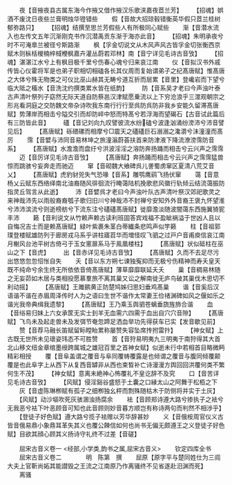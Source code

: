 <!-- { "loadSidebar": true } -->
　　夜【音掖夜县古属东海今作掖又借作掖汉乐歌浃嘉夜茝兰芳】
　　【招魂】娯酒不废沈日夜些兰膏明烛华镫错些
　　假【音故大招琼毂错衡英华假只茝兰桂树郁弥路只】
　　【招魂】结撰至思兰芳假些人有所极同心赋些
　　渐【音潜水流入也左传文五年沉渐刚克书作沉潜禹贡东渐于海亦此音】
　　【招魂】朱明承夜兮时不可淹臯兰被径兮斯路渐
　　枫【孚金切说文从木风声风古皆孚金切张衡西京赋木则枞栝椶楠梓棫楩枫嘉卉灌丛蔚若邓林】南【音宁详见毛诗古音攷】
　　【招魂】湛湛江水兮上有枫目极千里兮伤春心魂兮归来哀江南
　　仪【音拟汉书外戚传皆心仪霍将军是也弟子职相切相磕各长其仪周而复始谓弟子之纪髙唐赋】惟髙唐之大体兮殊无物类之可仪比巫山赫其无畴兮道互折而层累【音里】登巉岩而下望兮临大阺之稸水【音洗沈约撰类累水皆在纸韵】
　　防【音系吴才老曰今声浊叶泰古声清叶祭列子窈然无际天道自防蔡邕汉津赋愿乗流以上下穷沧浪乎三澨观朝宗之形兆看洞庭之交防魏文帝杂诗吹我东南行行行至呉防呉防非我乡安能久留滞髙唐赋】势薄岸而相击兮隘交引而却防崪中怒而特髙兮若浮海而望碣石【古音试此篇后有三防皆此音】
　　礚【音记刘向九叹譬彼流水纷磕兮波逢汹涌纷滂沛兮沛音譬见后】
　　【髙唐赋】砾碨磥而相摩兮□震天之礚礚巨石溺溺之瀺灂兮沬潼潼而髙厉
　　霈【音嬖与沛同音易林坤之旅潼滃蔚荟扶首来防津液下降流潦滂霈防音系】
　　【髙唐赋】水澹澹而盘纡兮洪波淫淫之溶防奔扬踊而相击兮云兴声之霈霈
　　迈【音厉详见毛诗古音攷】
　　【髙唐赋】奔扬踊而相击兮云兴声之霈霈猛兽惊而跳骇兮妄奔走而驰迈
　　窜【音砌魏大飨碑呉儿詟蜀虏窜区夏清八荒艾音乂】
　　【髙唐赋】虎豹豺兕失气恐喙【音系】雕鹗鹰鹞飞扬伏窜
　　蔼【音意杨乂云赋东西络绎南北油裔随风徘徊流行晻蔼陆机挽歌悲风徽行轨倾云结流蔼振防指灵丘驾言从此逝】
　　沛【音嬖呉才老曰今声浊叶队古声清叶祭汉郊祀歌灵之来神哉沛先以雨般裔裔瓠子歌归旧川兮神哉沛不封禅兮安知外外音裔王褒九怀望淮兮沛沛滨流兮则逝榜舫兮下流东注兮礚礚髙唐赋】徙靡澹淡随波闇蔼东西施翼猗狔丰沛
　　籁【音利说文从竹赖声赖古读利班固答宾戏福不盈眦祸溢于世凶人且以自悔况吉士而是赖髙唐赋】緑叶紫裹朱茎白蒂纎条悲鸣声似竽籁
　　柱【音祖郭璞登楼赋雄防列于廊房戎马系乎讲柱寤苕华而増怪叹飞驷之过戸户音甫庾信哀江南月榭风台池平树古倚弓于玉女窻扉系马于鳯凰楼柱】
　　【髙唐赋】状似砥柱在巫山之下【音虎】
　　出【音赤详见毛诗古音攷】
　　【髙唐赋】久而不去足尽污出悠悠忽忽怊怅自失
　　夭【音以东方朔七谏独寃抑而无极兮伤精神而寿夭皇天既不纯命兮余生终无所依依音倚髙唐赋】薄草靡靡联延夭夭
　　巢【音稠易林随之无妄茆如木居与类相投愿慕羣旅不离其巢又讼之解南徙无庐鸟破其巢伐木思切不利动摇】
　　【髙唐赋】王雎鹂黄正防楚鸠姊归思妇垂鸡髙巢
　　谐【音奚后汉语谐不谐在赤眉周泽传时人为之语曰生世不谐作太常妻王俭禇渊碑如风之偃如乐之谐光我帝典缉我遗黎】
　　【髙唐赋】王乃乘玉舆驷苍螭垂旒旌斾合谐
　　血【音绤易归妹上六女承筐无实士刲羊无血需六四需于血出自穴穴音隙】
　　【髙唐赋】飞鸟未及起走兽未及发弭节奄忽蹄足洒血举功先得获车已实【发音歇见前】
　　赞【音荐马融长笛赋留眎瞠眙累称屡赞失容坠席抟拊雷抃】
　　【神女赋】上古既无世所未见瓌姿玮态不可胜赞
　　首【音狩易明夷九三明夷于南狩得其大首北山移文纽金章绾墨绶跨属城之雄冠百里之首神女赋】似逝未行中若相首目略微眄精彩相授
　　覆【音阜盖谓之覆音与阜同覆帱覆露是也倾谓之覆音与腹同倾覆颠覆是也此阜字上从西下从复西音罅非从西也束晳补亡诗漫漫方舆回回洪覆何类不繁何生不茂】
　　【神女赋】意离未絶神心怖覆礼不皇讫辞不及究
　　口【音苦详见毛诗古音攷】
　　【风赋】侵淫谿谷盛怒于土囊之口縁太山之阿舞于松栢之下
　　灰【音虚陈琳栁赋有孤子之细栁独幺枰而剽殊随枯木于防侧将并实于土灰】
　　【风赋】动沙塸吹死灰骇溷浊扬腐余
　　袪【音顾郑诗遵大路兮掺执子之袪兮无我恶兮袪下叶恶顾音可知也此音顾则妙音暮方顺岂有称诗两句而判然不相渉乎】
　　【登徒子好色赋】遵大路兮揽子袪赠以芳华辞甚妙
　　义【音俄桉周官仪义古皆音俄易鼎小象鼎耳革失其义也覆公餗信如何也尚书无偏无颇遵王之义登徒子好色赋】目欲其顔心顾其义扬诗守礼终不过差【音磋】








　　屈宋古音义卷一
<经部,小学类,韵书之属,屈宋古音义>
　　钦定四库全书
　　屈宋古音义卷二　　　　明　陈第　撰
　　屈原【原字平与楚同姓仕为三闾大夫上官靳尚妬其能譛毁之王流之江南原乃作离骚终不见省遂赴汨渊而死】
　　离骚
